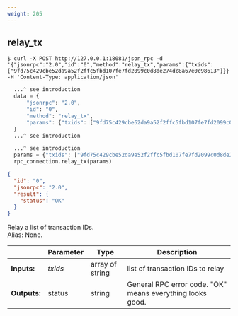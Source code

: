 ```yaml
---
weight: 205
---
```


## **relay_tx**


```shell
$ curl -X POST http://127.0.0.1:18081/json_rpc -d '{"jsonrpc":"2.0","id":"0","method":"relay_tx","params":{"txids":["9fd75c429cbe52da9a52f2ffc5fbd107fe7fd2099c0d8de274dc8a67e0c98613"]}}' -H 'Content-Type: application/json'
```
```python
  ...^ see introduction
  data = {
      "jsonrpc": "2.0",
      "id": "0",
      "method": "relay_tx",
      "params": {"txids": ["9fd75c429cbe52da9a52f2ffc5fbd107fe7fd2099c0d8de274dc8a67e0c98613"]},
  }
  ...^ see introduction
```
```py
  ...^ see introduction
  params = {"txids": ["9fd75c429cbe52da9a52f2ffc5fbd107fe7fd2099c0d8de274dc8a67e0c98613"]}
  rpc_connection.relay_tx(params)
```
```json
{
  "id": "0",
  "jsonrpc": "2.0",
  "result": {
    "status": "OK"
  }
}
```
Relay a list of transaction IDs.  
Alias: None.  

|             | Parameter | Type            | Description
| ---         | ---       | ---             | ---
|**Inputs:**  | *txids*   | array of string | list of transaction IDs to relay
|**Outputs:** | status    | string          | General RPC error code. "OK" means everything looks good.
